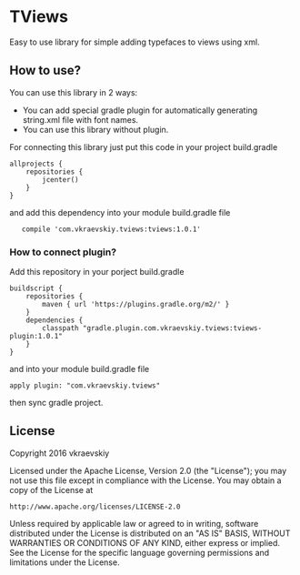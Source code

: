 # TViews

Easy to use library for simple adding typefaces to views using xml.

## How to use?

You can use this library in 2 ways:

  - You can add special gradle plugin for automatically generating string.xml file with font names.
  - You can use this library without plugin.
  
For connecting this library just put this code in your project build.gradle

```
allprojects {
    repositories {
        jcenter()
    }
}
```

and add this dependency into your module build.gradle file

```
   compile 'com.vkraevskiy.tviews:tviews:1.0.1'
```

### How to connect plugin?

Add this repository in your porject build.gradle

```
buildscript {
    repositories {
        maven { url 'https://plugins.gradle.org/m2/' }
    }
    dependencies {
        classpath "gradle.plugin.com.vkraevskiy.tviews:tviews-plugin:1.0.1"
    }
}
```

and into your module build.gradle file

```
apply plugin: "com.vkraevskiy.tviews"
```

then sync gradle project.


## License
Copyright 2016 vkraevskiy

Licensed under the Apache License, Version 2.0 (the "License");
you may not use this file except in compliance with the License.
You may obtain a copy of the License at

    http://www.apache.org/licenses/LICENSE-2.0

Unless required by applicable law or agreed to in writing, software
distributed under the License is distributed on an "AS IS" BASIS,
WITHOUT WARRANTIES OR CONDITIONS OF ANY KIND, either express or implied.
See the License for the specific language governing permissions and
limitations under the License.

